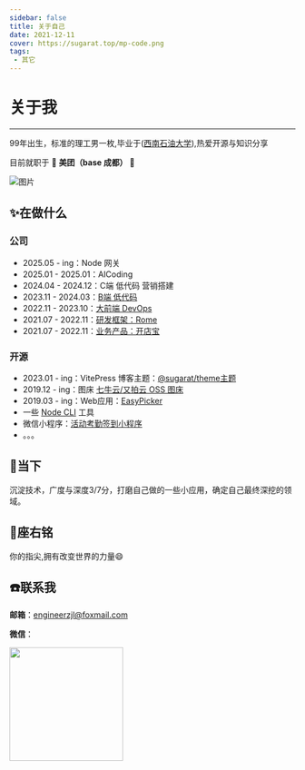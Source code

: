 ```yaml
---
sidebar: false
title: 关于自己
date: 2021-12-11
cover: https://sugarat.top/mp-code.png
tags:
 - 其它
---
```


# 关于我

---

99年出生，标准的理工男一枚,毕业于([西南石油大学](https://www.swpu.edu.cn/)),热爱开源与知识分享

目前就职于 🛵 **美团（base 成都）** 🛵

![图片](https://img.cdn.sugarat.top/mdImg/MTYwNDcyMTQ4NTMyOA==604721485328)

## :sparkles:在做什么
### 公司
* 2025.05 - ing：Node 网关
* 2025.01 - 2025.01：AICoding
* 2024.04 - 2024.12：C端 低代码 营销搭建
* 2023.11 - 2024.03：[B端 低代码](https://lowcode-engine.cn/)
* 2022.11 - 2023.10：[大前端 DevOps](https://tech.meituan.com/2023/12/29/the-evolution-of-terminals-from-standardization-to-digitalization.html)
* 2021.07 - 2022.11：[研发框架：Rome](https://tech.meituan.com/2023/08/03/meituan-rome-practice.html)
* 2021.07 - 2022.11：[业务产品：开店宝](https://ecom.meituan.com)

### 开源
* 2023.01 - ing：VitePress 博客主题：[@sugarat/theme主题](https://theme.sugarat.top/)
* 2019.12 - ing：图床 [七牛云/又拍云 OSS 图床](https://imgbed.sugarat.top/)
* 2019.03 - ing：Web应用：[EasyPicker](https://ep2.sugarat.top/)
* 一些 [Node CLI](https://github.com/ATQQ/tools) 工具
* 微信小程序：[活动考勤签到小程序](https://github.com/ATQQ/sign-client)
* 。。。

## :rocket:当下
沉淀技术，广度与深度3/7分，打磨自己做的一些小应用，确定自己最终深挖的领域。

## :pencil:座右铭
你的指尖,拥有改变世界的力量:smile:

## :phone:联系我
**邮箱**：engineerzjl@foxmail.com

**微信**：

<img src="https://img.cdn.sugarat.top/mdImg/MTYxMzIwMTA0NzIyNg==wx.jpg" style="width:200px;">

